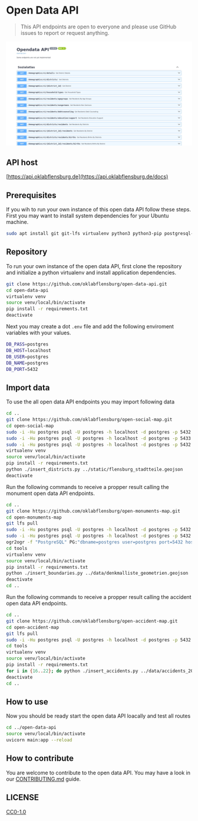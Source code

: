 # Open Data API

> This API endpoints are open to everyone and please use GitHub issues to report or request anything.

![Screenshot Documentation](https://raw.githubusercontent.com/oklabflensburg/open-data-api/main/screenshot_open_data_api.jpg)


## API host

[https://api.oklabflensburg.de](https://api.oklabflensburg.de/docs)


## Prerequisites

If you wih to run your own instance of this open data API follow these steps. First you may want to install system dependencies for your Ubuntu machine.

```sh
sudo apt install git git-lfs virtualenv python3 python3-pip postgresql-15 postgresql-15-postgis-3 postgis gdal-bin
```


## Repository

To run your own instance of the open data API, first clone the repository and initialize a python virtualenv and install application dependencies.

```sh
git clone https://github.com/oklabflensburg/open-data-api.git
cd open-data-api
virtualenv venv
source venv/local/bin/activate
pip install -r requirements.txt
deactivate
```


Next you may create a dot `.env` file and add the following enviroment variables with your values.

```sh
DB_PASS=postgres
DB_HOST=localhost
DB_USER=postgres
DB_NAME=postgres
DB_PORT=5432
```


## Import data

To use the all open data API endpoints you may import following data

```sh
cd ..
git clone https://github.com/oklabflensburg/open-social-map.git
cd open-social-map
sudo -i -Hu postgres psql -U postgres -h localhost -d postgres -p 5432 < data/cleanup_database_schema.sql
sudo -i -Hu postgres psql -U postgres -h localhost -d postgres -p 5433 < data/flensburg_sozialatlas.sql
sudo -i -Hu postgres psql -U postgres -h localhost -d postgres -p 5432 < data/flensburg_sozialatlas_metadaten.sql
virtualenv venv
source venv/local/bin/activate
pip install -r requirements.txt
python ./insert_districts.py ../static/flensburg_stadtteile.geojson
deactivate
```

Run the following commands to receive a propper result calling the monument open data API endpoints.

```sh
cd ..
git clone https://github.com/oklabflensburg/open-monuments-map.git
cd open-monuments-map
git lfs pull
sudo -i -Hu postgres psql -U postgres -h localhost -d postgres -p 5432 < data/flensburg_denkmalschutz.sql
sudo -i -Hu postgres psql -U postgres -h localhost -d postgres -p 5432 < data/denkmalliste_geometrien_schema.sql
ogr2ogr -f "PostgreSQL" PG:"dbname=postgres user=postgres port=5432 host=localhost" "data/vg250.geojson" -nln vg250
cd tools
virtualenv venv
source venv/local/bin/activate
pip install -r requirements.txt
python ./insert_boundaries.py ../data/denkmalliste_geometrien.geojson
deactivate
cd ..
```

Run the following commands to receive a propper result calling the accident open data API endpoints.

```sh
cd ..
git clone https://github.com/oklabflensburg/open-accident-map.git
cd open-accident-map
git lfs pull
sudo -i -Hu postgres psql -U postgres -h localhost -d postgres -p 5432 < data/unfallorte_deutschland_schema.sql
cd tools
virtualenv venv
source venv/local/bin/activate
pip install -r requirements.txt
for i in {16..22}; do python ./insert_accidents.py ../data/accidents_20$i.geojson; done
deactivate
cd ..
```


## How to use

Now you should be ready start the open data API loacally and test all routes

```sh
cd ../open-data-api
source venv/local/bin/activate
uvicorn main:app --reload
```


## How to contribute

You are welcome to contribute to the open data API. You may have a look in our [CONTRIBUTING.md](CONTRIBUTING.md) guide.



## LICENSE

[CC0-1.0](LICENSE)
